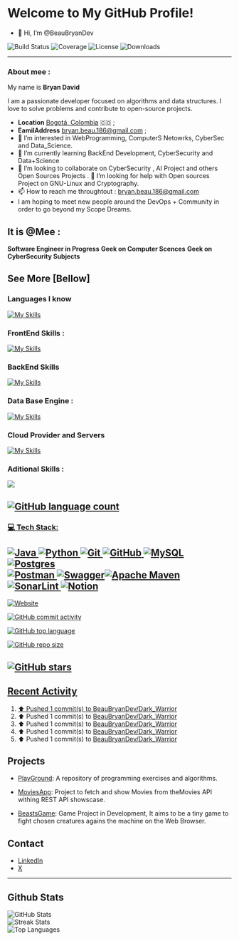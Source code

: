 # Welcome to My GitHub Profile!

- 👋 Hi, I’m @BeauBryanDev

![Build Status](https://img.shields.io/github/workflow/status/BeauBryanDev/PlayGround/CI)
![Coverage](https://img.shields.io/codecov/c/github/BeauBryanDev/PlayGround)
![License](https://img.shields.io/github/license/BeauBryanDev/PlayGround)
![Downloads](https://img.shields.io/github/downloads/BeauBryanDev/PlayGround/total)

---
### About mee :

My name is **Bryan David**

I am a passionate developer focused on algorithms and data structures. I love to solve problems and contribute to open-source projects.

- **Location**  <a href="https://www.google.com/maps/search/bogot%C3%A1/@4.6486259,-74.2478946,11z" target="_blank">Bogotá, Colombia</a> 🇨🇴 ;
- **EamilAddress** [ bryan.beau.186@gmail.com](mailto:bryan.beau.186@gmail.com ) ;
- 👀 I’m interested in WebProgramming, ComputerS Netowrks, CyberSec and Data_Science.
- 🌱 I’m currently learning BackEnd Development, CyberSecurity and Data+Science
- 👯 I’m looking to collaborate on CyberSecurity , AI Project and others Open Sources Projects .
🤔 I’m looking for help with Open sources Project on GNU-Linux and Cryptography.
- 📫 How to reach me throughtout : bryan.beau.186@gmail.com 
- I am hoping to meet new people around the DevOps + Community in order to go beyond my Scope Dreams. 

## It is @Mee :

**Software Engineer in Progress**
**Geek on Computer Scences**
**Geek on CyberSecurity Subjects**

## See More [Bellow]

### Languages I know 

[![My Skills](https://skillicons.dev/icons?i=c,cpp,java,python,bash,javascript,typescript,php)](https://skillicons.dev)

### FrontEnd Skills :

[![My Skills](https://skillicons.dev/icons?i=html,css,js,react,tailwind,sass)](https://skillicons.dev)

### BackEnd Skills 

[![My Skills](https://skillicons.dev/icons?i=python,java,php,nodejs)](https://skillicons.dev)

### Data Base Engine :

[![My Skills](https://skillicons.dev/icons?i=mysql,postgresql,mongo,dynamodb)](https://skillicons.dev)

### Cloud Provider and Servers 
[![My Skills](https://skillicons.dev/icons?i=aws,linux,kali,debian)](https://skillicons.dev)

### Aditional Skills : 

<p><a href="https://skillicons.dev">
    <img src="https://skillicons.dev/icons?i=git,kubernetes,docker,c,linux,vim,anaconda" />
</p>

![GitHub language count](https://img.shields.io/github/languages/count/BeauBryanDev/PlayGround)
---

### 💻 Tech Stack:
![Java](https://img.shields.io/badge/java-%23ED8B00.svg?style=for-the-badge&logo=openjdk&logoColor=white) ![Python](https://img.shields.io/badge/python-3670A0?style=for-the-badge&logo=python&logoColor=ffdd54) ![Git](https://img.shields.io/badge/git-%23F05033.svg?style=for-the-badge&logo=git&logoColor=white) ![GitHub](https://img.shields.io/badge/github-%23121011.svg?style=for-the-badge&logo=github&logoColor=white) ![MySQL](https://img.shields.io/badge/mysql-4479A1.svg?style=for-the-badge&logo=mysql&logoColor=white) ![Postgres](https://img.shields.io/badge/postgres-%23316192.svg?style=for-the-badge&logo=postgresql&logoColor=white) </br> ![Postman](https://img.shields.io/badge/Postman-FF6C37?style=for-the-badge&logo=postman&logoColor=white) ![Swagger](https://img.shields.io/badge/-Swagger-%23Clojure?style=for-the-badge&logo=swagger&logoColor=white)![Apache Maven](https://img.shields.io/badge/Apache%20Maven-C71A36?style=for-the-badge&logo=Apache%20Maven&logoColor=white) ![SonarLint](https://img.shields.io/badge/SonarLint-CB2029?style=for-the-badge&logo=SONARLINT&logoColor=white) ![Notion](https://img.shields.io/badge/Notion-%23000000.svg?style=for-the-badge&logo=notion&logoColor=white)
---
![Website](https://img.shields.io/website?url=https%3A%2F%2Fbeabu.lapithel.com%2Fmee)


![GitHub commit activity](https://img.shields.io/github/commit-activity/w/BeauBryanDev/beastGame)


![GitHub top language](https://img.shields.io/github/languages/top/BryanBeauDev/PlayGround)

![GitHub repo size](https://img.shields.io/github/repo-size/BeauBryanDev/PlayGround)

![GitHub stars](https://img.shields.io/github/stars/beauBryanDev/PlayGround?style=social)
---
<!--Here is to Display my foresmost recent Activiy over my Profile README -->
## Recent Activity 

<!--RECENT_ACTIVITY:start--> 
1. ⬆️ Pushed 1 commit(s) to [BeauBryanDev/Dark_Warrior](https://github.com/BeauBryanDev/Dark_Warrior)<br>
2. ⬆️ Pushed 1 commit(s) to [BeauBryanDev/Dark_Warrior](https://github.com/BeauBryanDev/Dark_Warrior)<br>
3. ⬆️ Pushed 1 commit(s) to [BeauBryanDev/Dark_Warrior](https://github.com/BeauBryanDev/Dark_Warrior)<br>
4. ⬆️ Pushed 1 commit(s) to [BeauBryanDev/Dark_Warrior](https://github.com/BeauBryanDev/Dark_Warrior)<br>
5. ⬆️ Pushed 1 commit(s) to [BeauBryanDev/Dark_Warrior](https://github.com/BeauBryanDev/Dark_Warrior)<br>
<!--RECENT_ACTIVITY:end-->
<!-- RECENT_ACTIVITY:last_update -->


## Projects
- [PlayGround](https://github.com/BeauBryanDev/PlayGround): A repository of programming exercises and algorithms.

- [MoviesApp](https://github.com/BeauBryanDev/myMovieApp): Project to fetch and show Movies from theMovies API withing REST API showscase.

- [BeastsGame](https://github.com/BeauBryanDev/beastGame): Game Project in Development, It aims to be a tiny game to fight chosen creatures agains the machine on the Web Browser. 

<!---
BeauBryanDev/BeauBryanDev is a ✨ special ✨ repository because its `README.md` (this file) appears on your GitHub profile.
You can click the Preview link to take a look at your changes.
--->
## Contact
- [LinkedIn](https://www.linkedin.com/in/beaubryandev)
- [X](https://twitter.com/BeauBryanDev)

---
## Github Stats  

<img src="https://github-readme-stats.vercel.app/api?username=BeauBryanDev&theme=dark&hide_border=false&include_all_commits=true&count_private=true" alt="GitHub Stats"> </br>
  <img src="https://github-readme-streak-stats.herokuapp.com/?user=BeauBryanDev&theme=dark&hide_border=false" alt="Streak Stats"> </br>
  <img src="https://github-readme-stats.vercel.app/api/top-langs/?username=BeauBryanDev&theme=dark&hide_border=false&include_all_commits=true&count_private=true&layout=compact" alt="Top Languages">
</div>

